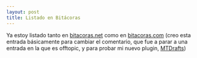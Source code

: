 ```yaml
---
layout: post
title: Listado en Bitácoras
---
```


Ya estoy listado tanto en <a href="http://bitacoras.net/">bitacoras.net</a> como en <a href="http://bitacoras.com/">bitacoras.com</a>
(creo esta entrada básicamente para cambiar el comentario, que fue a parar a una entrada en la que es offtopic, y para probar mi nuevo plugin, <a href="http://www.principia.info/proyectos/MTDrafts.php">MTDrafts</a>)

